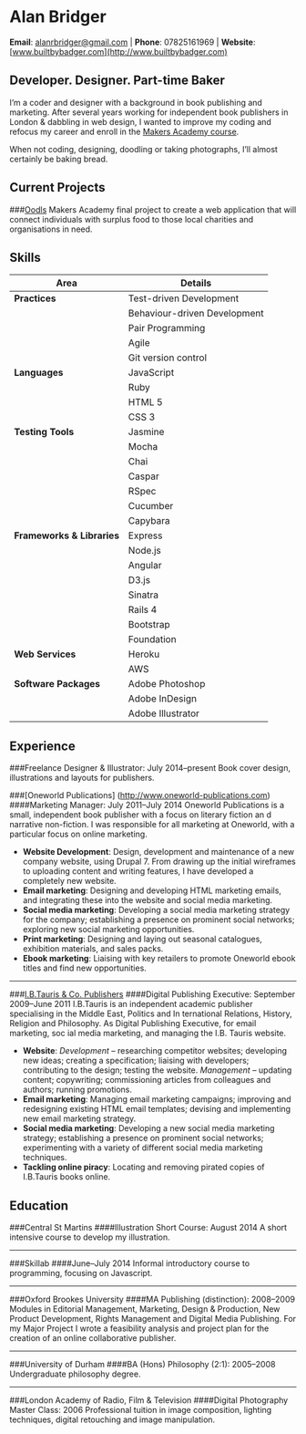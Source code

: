 Alan Bridger
============
**Email**: alanrbridger@gmail.com | **Phone**: 07825161969 | **Website**: [www.builtbybadger.com](http://www.builtbybadger.com)


Developer. Designer. Part-time Baker
------------------------------------
I&rsquo;m a coder and designer with a background in book publishing and marketing. After
several years working for independent book publishers in London & dabbling in web design,
I wanted to improve my coding and refocus my career and enroll in the [Makers Academy course](https://github.com/abridger/makers-academy-course).

When not coding, designing, doodling or taking photographs, I&rsquo;ll almost certainly
be baking bread.


Current Projects
----------------
###[Oodls](https://github.com/abridger/oodls)
Makers Academy final project to create a web application that will connect
individuals with surplus food to those local charities and organisations in need.


Skills
------

| Area | Details |
|-----------------|---------------|
| **Practices** | Test-driven Development |
| | Behaviour-driven Development |
| | Pair Programming |
| | Agile |
| | Git version control |
| **Languages** | JavaScript |
| | Ruby |
| | HTML 5 |
| | CSS 3 |
| **Testing Tools** | Jasmine |
| | Mocha |
| | Chai |
| | Caspar |
| | RSpec |
| | Cucumber |
| | Capybara |
| **Frameworks & Libraries** | Express |
| | Node.js |
| | Angular |
| | D3.js |
| | Sinatra |
| | Rails 4 |
| | Bootstrap |
| | Foundation |
| **Web Services** | Heroku |
| | AWS |
| **Software Packages** | Adobe Photoshop |
| | Adobe InDesign |
| | Adobe Illustrator |


Experience
----------
###Freelance Designer & Illustrator: July 2014&ndash;present
Book cover design, illustrations and layouts for publishers.

###[Oneworld Publications] (http://www.oneworld-publications.com)
####Marketing Manager: July 2011&ndash;July 2014
Oneworld Publications is a small, independent book publisher with a focus on literary fiction an    d narrative non-fiction. I was responsible for all marketing at Oneworld, with a particular focus on online marketing.
* **Website Development**: Design, development and maintenance of a new company
website, using Drupal 7. From drawing up the initial wireframes to uploading content
and writing features, I have developed a completely new website.
* **Email marketing**: Designing and developing HTML marketing emails, and
integrating these into the website and social media marketing.
* **Social media marketing**: Developing a social media marketing strategy for
the company; establishing a presence on prominent social networks; exploring
new social marketing opportunities.
* **Print marketing**: Designing and laying out seasonal catalogues, exhibition
materials, and sales packs.
* **Ebook marketing**: Liaising with key retailers to promote Oneworld ebook
titles and find new opportunities.

---------------------------------------

###[I.B.Tauris & Co. Publishers](http://www.ibtauris.com/)
####Digital Publishing Executive: September 2009&ndash;June 2011
I.B.Tauris is an independent academic publisher specialising in the Middle East, Politics and In    ternational Relations, History, Religion and Philosophy. As Digital Publishing Executive, for email marketing, soc    ial media marketing, and managing the I.B. Tauris website.
* **Website**: *Development* &ndash; researching competitor websites; developing
new ideas; creating a specification; liaising with developers; contributing to the
design; testing the website. *Management* &ndash; updating content; copywriting;
commissioning articles from colleagues and authors; running promotions.
* **Email marketing**: Managing email marketing campaigns; improving and
redesigning existing HTML email templates; devising and implementing new email
marketing strategy.
* **Social media marketing**: Developing a new social media marketing strategy;
establishing a presence on prominent social networks; experimenting with a variety
of different social media marketing techniques.
* **Tackling online piracy**: Locating and removing pirated copies of I.B.Tauris
books online.


Education
---------
###Central St Martins
####Illustration Short Course: August 2014
A short intensive course to develop my illustration.

---------------------------------------

###Skillab
####June&ndash;July 2014
Informal introductory course to programming, focusing on Javascript.

---------------------------------------

###Oxford Brookes University
####MA Publishing (distinction): 2008&ndash;2009
Modules in Editorial Management, Marketing, Design & Production, New Product Development,
Rights Management and Digital Media Publishing. For my Major Project I wrote a
feasibility analysis and project plan for the creation of an online collaborative publisher.

---------------------------------------

###University of Durham
####BA (Hons) Philosophy (2:1): 2005&ndash;2008
Undergraduate philosophy degree.

---------------------------------------

###London Academy of Radio, Film & Television
####Digital Photography Master Class: 2006
Professional tuition in image composition, lighting techniques, digital retouching and image manipulation.
